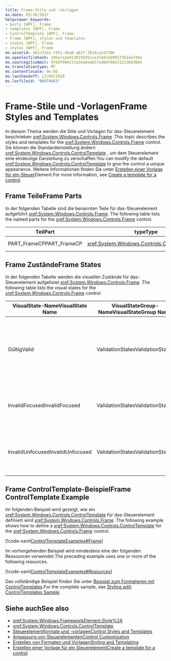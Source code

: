 ```yaml
---
title: Frame-Stile und -Vorlagen
ms.date: 03/30/2017
helpviewer_keywords:
- parts [WPF], Frame
- templates [WPF], Frame
- ControlTemplate [WPF], Frame
- Frame [WPF], styles and templates
- states [WPF], Frame
- styles [WPF], Frame
ms.assetid: a01c32e2-c951-46a0-a82f-2614ca241f0b
ms.openlocfilehash: 106a7a2a0138250261ce31b0cbd98173b14e749a
ms.sourcegitcommit: 9f6df084c53a3da0ea657ed0d708a72213683084
ms.translationtype: MT
ms.contentlocale: de-DE
ms.lasthandoff: 12/09/2020
ms.locfileid: "96974943"
---
```

# <a name="frame-styles-and-templates"></a><span data-ttu-id="09a88-102">Frame-Stile und -Vorlagen</span><span class="sxs-lookup"><span data-stu-id="09a88-102">Frame Styles and Templates</span></span>
<span data-ttu-id="09a88-103">In diesem Thema werden die Stile und Vorlagen für das-Steuerelement beschrieben <xref:System.Windows.Controls.Frame> .</span><span class="sxs-lookup"><span data-stu-id="09a88-103">This topic describes the styles and templates for the <xref:System.Windows.Controls.Frame> control.</span></span> <span data-ttu-id="09a88-104">Sie können die Standardeinstellung ändern <xref:System.Windows.Controls.ControlTemplate> , um dem Steuerelement eine eindeutige Darstellung zu verschaffen.</span><span class="sxs-lookup"><span data-stu-id="09a88-104">You can modify the default <xref:System.Windows.Controls.ControlTemplate> to give the control a unique appearance.</span></span> <span data-ttu-id="09a88-105">Weitere Informationen finden Sie unter [Erstellen einer Vorlage für ein-Steuer](/dotnet/desktop-wpf/themes/how-to-create-apply-template)Element.</span><span class="sxs-lookup"><span data-stu-id="09a88-105">For more information, see [Create a template for a control](/dotnet/desktop-wpf/themes/how-to-create-apply-template).</span></span>  
  
## <a name="frame-parts"></a><span data-ttu-id="09a88-106">Frame Teile</span><span class="sxs-lookup"><span data-stu-id="09a88-106">Frame Parts</span></span>  
 <span data-ttu-id="09a88-107">In der folgenden Tabelle sind die benannten Teile für das-Steuerelement aufgeführt <xref:System.Windows.Controls.Frame> .</span><span class="sxs-lookup"><span data-stu-id="09a88-107">The following table lists the named parts for the <xref:System.Windows.Controls.Frame> control.</span></span>  
  
|<span data-ttu-id="09a88-108">Teil</span><span class="sxs-lookup"><span data-stu-id="09a88-108">Part</span></span>|<span data-ttu-id="09a88-109">type</span><span class="sxs-lookup"><span data-stu-id="09a88-109">Type</span></span>|<span data-ttu-id="09a88-110">BESCHREIBUNG</span><span class="sxs-lookup"><span data-stu-id="09a88-110">Description</span></span>|  
|-|-|-|  
|<span data-ttu-id="09a88-111">PART_FrameCP</span><span class="sxs-lookup"><span data-stu-id="09a88-111">PART_FrameCP</span></span>|<xref:System.Windows.Controls.ContentPresenter>|<span data-ttu-id="09a88-112">Der Inhalts Bereich.</span><span class="sxs-lookup"><span data-stu-id="09a88-112">The content area.</span></span>|  
  
## <a name="frame-states"></a><span data-ttu-id="09a88-113">Frame Zustände</span><span class="sxs-lookup"><span data-stu-id="09a88-113">Frame States</span></span>  
 <span data-ttu-id="09a88-114">In der folgenden Tabelle werden die visuellen Zustände für das-Steuerelement aufgelistet <xref:System.Windows.Controls.Frame> .</span><span class="sxs-lookup"><span data-stu-id="09a88-114">The following table lists the visual states for the <xref:System.Windows.Controls.Frame> control.</span></span>  
  
|<span data-ttu-id="09a88-115">VisualState-Name</span><span class="sxs-lookup"><span data-stu-id="09a88-115">VisualState Name</span></span>|<span data-ttu-id="09a88-116">VisualStateGroup-Name</span><span class="sxs-lookup"><span data-stu-id="09a88-116">VisualStateGroup Name</span></span>|<span data-ttu-id="09a88-117">Beschreibung</span><span class="sxs-lookup"><span data-stu-id="09a88-117">Description</span></span>|  
|-|-|-|  
|<span data-ttu-id="09a88-118">Gültig</span><span class="sxs-lookup"><span data-stu-id="09a88-118">Valid</span></span>|<span data-ttu-id="09a88-119">ValidationStates</span><span class="sxs-lookup"><span data-stu-id="09a88-119">ValidationStates</span></span>|<span data-ttu-id="09a88-120">Das Steuerelement verwendet die <xref:System.Windows.Controls.Validation> -Klasse, und die <xref:System.Windows.Controls.Validation.HasError%2A?displayProperty=nameWithType> angefügte-Eigenschaft ist `false` .</span><span class="sxs-lookup"><span data-stu-id="09a88-120">The control uses the <xref:System.Windows.Controls.Validation> class and the <xref:System.Windows.Controls.Validation.HasError%2A?displayProperty=nameWithType> attached property is `false`.</span></span>|  
|<span data-ttu-id="09a88-121">InvalidFocused</span><span class="sxs-lookup"><span data-stu-id="09a88-121">InvalidFocused</span></span>|<span data-ttu-id="09a88-122">ValidationStates</span><span class="sxs-lookup"><span data-stu-id="09a88-122">ValidationStates</span></span>|<span data-ttu-id="09a88-123">Die <xref:System.Windows.Controls.Validation.HasError%2A?displayProperty=nameWithType> angefügte-Eigenschaft ist, dass `true` das Steuerelement den Fokus besitzt.</span><span class="sxs-lookup"><span data-stu-id="09a88-123">The <xref:System.Windows.Controls.Validation.HasError%2A?displayProperty=nameWithType> attached property is `true` has the control has focus.</span></span>|  
|<span data-ttu-id="09a88-124">InvalidUnfocused</span><span class="sxs-lookup"><span data-stu-id="09a88-124">InvalidUnfocused</span></span>|<span data-ttu-id="09a88-125">ValidationStates</span><span class="sxs-lookup"><span data-stu-id="09a88-125">ValidationStates</span></span>|<span data-ttu-id="09a88-126">Die <xref:System.Windows.Controls.Validation.HasError%2A?displayProperty=nameWithType> angefügte-Eigenschaft ist, wenn `true` das Steuerelement keinen Fokus hat.</span><span class="sxs-lookup"><span data-stu-id="09a88-126">The <xref:System.Windows.Controls.Validation.HasError%2A?displayProperty=nameWithType> attached property is `true` has the control does not have focus.</span></span>|  
  
## <a name="frame-controltemplate-example"></a><span data-ttu-id="09a88-127">Frame ControlTemplate-Beispiel</span><span class="sxs-lookup"><span data-stu-id="09a88-127">Frame ControlTemplate Example</span></span>  
 <span data-ttu-id="09a88-128">Im folgenden Beispiel wird gezeigt, wie ein <xref:System.Windows.Controls.ControlTemplate> für das-Steuerelement definiert wird <xref:System.Windows.Controls.Frame> .</span><span class="sxs-lookup"><span data-stu-id="09a88-128">The following example shows how to define a <xref:System.Windows.Controls.ControlTemplate> for the <xref:System.Windows.Controls.Frame> control.</span></span>  
  
 [!code-xaml[ControlTemplateExamples#Frame](~/samples/snippets/csharp/VS_Snippets_Wpf/ControlTemplateExamples/CS/resources/frame.xaml#frame)]  
  
 <span data-ttu-id="09a88-129">Im vorhergehenden Beispiel wird mindestens eine der folgenden Ressourcen verwendet.</span><span class="sxs-lookup"><span data-stu-id="09a88-129">The preceding example uses one or more of the following resources.</span></span>  
  
 [!code-xaml[ControlTemplateExamples#Resources](~/samples/snippets/csharp/VS_Snippets_Wpf/ControlTemplateExamples/CS/resources/shared.xaml#resources)]  
  
 <span data-ttu-id="09a88-130">Das vollständige Beispiel finden Sie unter [Beispiel zum Formatieren mit ControlTemplates](https://github.com/Microsoft/WPF-Samples/tree/master/Styles%20&%20Templates/IntroToStylingAndTemplating).</span><span class="sxs-lookup"><span data-stu-id="09a88-130">For the complete sample, see [Styling with ControlTemplates Sample](https://github.com/Microsoft/WPF-Samples/tree/master/Styles%20&%20Templates/IntroToStylingAndTemplating).</span></span>  
  
## <a name="see-also"></a><span data-ttu-id="09a88-131">Siehe auch</span><span class="sxs-lookup"><span data-stu-id="09a88-131">See also</span></span>

- <xref:System.Windows.FrameworkElement.Style%2A>
- <xref:System.Windows.Controls.ControlTemplate>
- [<span data-ttu-id="09a88-132">Steuerelementformate und -vorlagen</span><span class="sxs-lookup"><span data-stu-id="09a88-132">Control Styles and Templates</span></span>](control-styles-and-templates.md)
- [<span data-ttu-id="09a88-133">Anpassung von Steuerelementen</span><span class="sxs-lookup"><span data-stu-id="09a88-133">Control Customization</span></span>](control-customization.md)
- [<span data-ttu-id="09a88-134">Erstellen von Formaten und Vorlagen</span><span class="sxs-lookup"><span data-stu-id="09a88-134">Styling and Templating</span></span>](/dotnet/desktop-wpf/fundamentals/styles-templates-overview)
- [<span data-ttu-id="09a88-135">Erstellen einer Vorlage für ein Steuerelement</span><span class="sxs-lookup"><span data-stu-id="09a88-135">Create a template for a control</span></span>](/dotnet/desktop-wpf/themes/how-to-create-apply-template)
